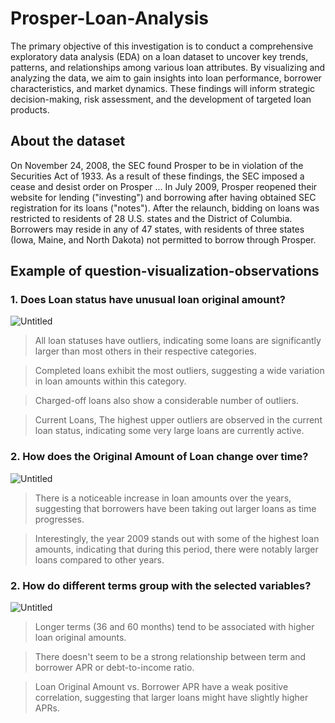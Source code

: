 # Prosper-Loan-Analysis
The primary objective of this investigation is to conduct a comprehensive exploratory data analysis (EDA) on a loan dataset to uncover key trends, patterns, and relationships among various loan attributes. By visualizing and analyzing the data, we aim to gain insights into loan performance, borrower characteristics, and market dynamics. These findings will inform strategic decision-making, risk assessment, and the development of targeted loan products.

## About the dataset
On November 24, 2008, the SEC found Prosper to be in violation of the Securities Act of 1933. As a result of these findings, the SEC imposed a cease and desist order on Prosper ... In July 2009, Prosper reopened their website for lending ("investing") and borrowing after having obtained SEC registration for its loans ("notes"). After the relaunch, bidding on loans was restricted to residents of 28 U.S. states and the District of Columbia. Borrowers may reside in any of 47 states, with residents of three states (Iowa, Maine, and North Dakota) not permitted to borrow through Prosper.

## Example of question-visualization-observations
### 1. Does Loan status have unusual loan original amount?
![Untitled](https://github.com/user-attachments/assets/6637c930-73d4-4f77-ad28-051a8afcaa82)

> All loan statuses have outliers, indicating some loans are significantly larger than most others in their respective categories.

> Completed loans exhibit the most outliers, suggesting a wide variation in loan amounts within this category.

> Charged-off loans also show a considerable number of outliers.

> Current Loans, The highest upper outliers are observed in the current loan status, indicating some very large loans are currently active.



### 2. How does the Original Amount of Loan change over time?
![Untitled](https://github.com/user-attachments/assets/14b7d466-57c8-4fc0-bbb8-f965dc122a32)

> There is a noticeable increase in loan amounts over the years, suggesting that borrowers have been taking out larger loans as time progresses.

> Interestingly, the year 2009 stands out with some of the highest loan amounts, indicating that during this period, there were notably larger loans compared to other years.

### 2. How do different terms group with the selected variables?
![Untitled](https://github.com/user-attachments/assets/bd5265d8-4a3b-49df-93d3-5e3de39c1ed5)

> Longer terms (36 and 60 months) tend to be associated with higher loan original amounts.

> There doesn't seem to be a strong relationship between term and borrower APR or debt-to-income ratio.

> Loan Original Amount vs. Borrower APR have a weak positive correlation, suggesting that larger loans might have slightly higher APRs.
